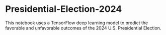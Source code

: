 # Presidential-Election-2024
This notebook uses a TensorFlow deep learning model to predict the favorable and unfavorable outcomes of the 2024 U.S. Presidential Election.
